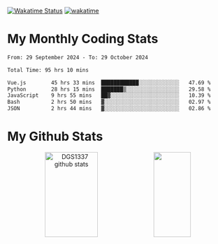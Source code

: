 [![Wakatime Status](https://github.com/noopurphalak/noopurphalak/workflows/wakatime-status-update/badge.svg)](https://github.com/noopurphalak/noopurphalak/actions/workflows/main.yml)
[![wakatime](https://wakatime.com/badge/user/80ace140-ef40-4fdd-b8ed-f3be3d2e1aea.svg)](https://wakatime.com/@80ace140-ef40-4fdd-b8ed-f3be3d2e1aea)

# My Monthly Coding Stats

<!--START_SECTION:waka-->

```txt
From: 29 September 2024 - To: 29 October 2024

Total Time: 95 hrs 10 mins

Vue.js        45 hrs 33 mins  ████████████░░░░░░░░░░░░░   47.69 %
Python        28 hrs 15 mins  ███████▒░░░░░░░░░░░░░░░░░   29.58 %
JavaScript    9 hrs 55 mins   ██▓░░░░░░░░░░░░░░░░░░░░░░   10.39 %
Bash          2 hrs 50 mins   ▓░░░░░░░░░░░░░░░░░░░░░░░░   02.97 %
JSON          2 hrs 44 mins   ▓░░░░░░░░░░░░░░░░░░░░░░░░   02.86 %
```

<!--END_SECTION:waka-->

# My Github Stats
<div style="text-align: center;">
  <img width="49%" height="195px" src="https://github-readme-stats-sigma-five.vercel.app/api?username=noopurphalak&show_icons=true&count_private=true&hide_border=true&title_color=ecf2f8&icon_color=0d1117&text_color=FFFFFF&bg_color=0d1117" alt="DGS1337 github stats" />
  <img width="41%" height="195px" src="https://github-readme-stats-sigma-five.vercel.app/api/top-langs/?username=noopurphalak&layout=compact&hide_border=true&title_color=ecf2f8&text_color=FFFFFF&bg_color=0d1117" />
</div>
